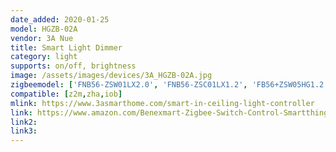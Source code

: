 ```yaml
---
date_added: 2020-01-25
model: HGZB-02A
vendor: 3A Nue
title: Smart Light Dimmer
category: light
supports: on/off, brightness
image: /assets/images/devices/3A_HGZB-02A.jpg
zigbeemodel: ['FNB56-ZSW01LX2.0', 'FNB56-ZSC01LX1.2', 'FB56+ZSW05HG1.2', 'FB56+ZSC04HG1.0']
compatible: [z2m,zha,iob]
mlink: https://www.3asmarthome.com/smart-in-ceiling-light-controller
link: https://www.amazon.com/Benexmart-Zigbee-Switch-Control-Smartthings/dp/B07LGV9MH5
link2: 
link3: 
---
```

